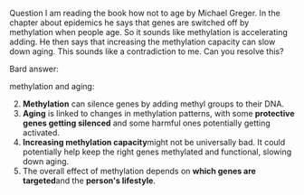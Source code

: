 Question
I am reading the book how not to age by Michael Greger. In the chapter about epidemics he says that genes are switched off by methylation when people age. So it sounds like methylation is accelerating adding. He then says that increasing the methylation capacity can slow down aging. This sounds like a contradiction to me. Can you resolve this?

Bard answer:

methylation and aging:

2. **Methylation** can silence genes by adding methyl groups to their DNA.
4. **Aging** is linked to changes in methylation patterns, with some **protective genes getting silenced** and some harmful ones potentially getting activated.
6. **Increasing methylation capacity**might not be universally bad. It could potentially help keep the right genes methylated and functional, slowing down aging.
8. The overall effect of methylation depends on **which genes are targeted**and the **person's lifestyle**.